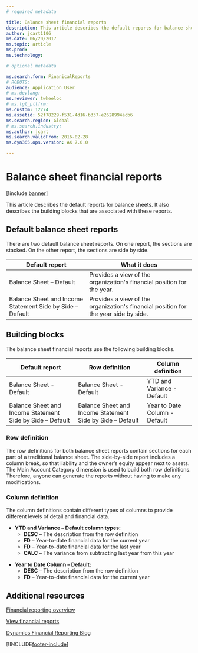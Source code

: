 ```yaml
---
# required metadata

title: Balance sheet financial reports
description: This article describes the default reports for balance sheets. It also describes the building blocks that are associated with these reports. 
author: jcart1106
ms.date: 06/20/2017
ms.topic: article
ms.prod: 
ms.technology: 

# optional metadata

ms.search.form: FinanicalReports
# ROBOTS: 
audience: Application User
# ms.devlang: 
ms.reviewer: twheeloc
# ms.tgt_pltfrm: 
ms.custom: 12274
ms.assetid: 52f78229-f531-4d16-b337-e2628994acb6
ms.search.region: Global
# ms.search.industry: 
ms.author: jcart
ms.search.validFrom: 2016-02-28
ms.dyn365.ops.version: AX 7.0.0

---
```


# Balance sheet financial reports

[!include [banner](../includes/banner.md)]

This article describes the default reports for balance sheets. It also describes the building blocks that are associated with these reports. 

## Default balance sheet reports

There are two default balance sheet reports. On one report, the sections are stacked. On the other report, the sections are side by side.

| Default report                       | What it does                                                                                                                           |
|--------------------------------------|----------------------------------------------------------------------------------------------|
| Balance Sheet – Default              | Provides a view of the organization's financial position for the year.                                                                 |
| Balance Sheet and Income Statement Side by Side – Default | Provides a view of the organization's financial position for the year side by side. |

## Building blocks
The balance sheet financial reports use the following building blocks.

| Default report                       | Row definition                       | Column definition             |
|--------------------------------------|--------------------------------------|-------------------------------|
| Balance Sheet - Default              | Balance Sheet - Default              | YTD and Variance - Default    |
| Balance Sheet and Income Statement Side by Side – Default | Balance Sheet and Income Statement Side by Side – Default | Year to Date Column - Default |

### Row definition

The row definitions for both balance sheet reports contain sections for each part of a traditional balance sheet. The side-by-side report includes a column break, so that liability and the owner’s equity appear next to assets. The Main Account Category dimension is used to build both row definitions. Therefore, anyone can generate the reports without having to make any modifications.

### Column definition

The column definitions contain different types of columns to provide different levels of detail and financial data.

-   **YTD and Variance – Default column types:**
    -   **DESC** – The description from the row definition
    -   **FD** – Year-to-date financial data for the current year
    -   **FD** – Year-to-date financial data for the last year
    -   **CALC** – The variance from subtracting last year from this year

<!-- -->

-   **Year to Date Column – Default:**
    -   **DESC** – The description from the row definition
    -   **FD** – Year-to-date financial data for the current year



## Additional resources

[Financial reporting overview](financial-reporting-getting-started.md)

[View financial reports](view-financial-reports.md)

[Dynamics Financial Reporting Blog](https://blogs.msdn.com/b/dynamics_financial_reporting/)





[!INCLUDE[footer-include](../../includes/footer-banner.md)]
